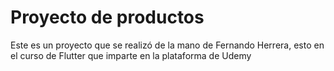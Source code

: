 # Proyecto de productos

Este es un proyecto que se realizó de la mano de Fernando Herrera, esto en el curso de Flutter que imparte en la plataforma de Udemy
